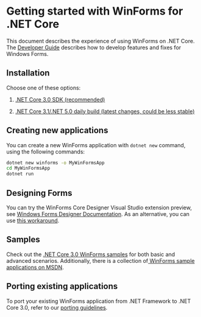 # Getting started with WinForms for .NET Core

This document describes the experience of using WinForms on .NET Core. The [Developer Guide](developer-guide.md) describes how to develop features and fixes for Windows Forms.

## Installation

Choose one of these options:

1. [.NET Core 3.0 SDK (recommended)][.net-core-3.0-sdk]

1. [.NET Core 3.1/.NET 5.0 daily build (latest changes, could be less stable)][.net-core-daily]

## Creating new applications

You can create a new WinForms application with `dotnet new` command, using the following commands:

```cmd
dotnet new winforms -o MyWinFormsApp
cd MyWinFormsApp
dotnet run
```

## Designing Forms

You can try the WinForms Core Designer Visual Studio extension preview, see [Windows Forms Designer Documentation](Documentation/winforms-designer.md). As an alternative, you can use [this workaround](winforms-designer.md).

## Samples

Check out the [.NET Core 3.0 WinForms samples][.net-core-3.0-samples] for both basic and advanced scenarios. Additionally, there is a collection of[ WinForms sample applications on MSDN][MSDN-winforms-samples].

## Porting existing applications

To port your existing WinForms application from .NET Framework to .NET Core 3.0, refer to our [porting guidelines](porting-guidelines.md).

[comment]: <> (URI Links)

[.net-core-3.0-sdk]: https://dotnet.microsoft.com/download/dotnet-core/3.0
[.net-core-daily]: https://github.com/dotnet/core-sdk/blob/master/README.md#installers-and-binaries
[.net-core-3.0-samples]: https://github.com/dotnet/samples/tree/master/windowsforms
[MSDN-winforms-samples]: https://code.msdn.microsoft.com/site/search?f%5B0%5D.Type=Platform&f%5B0%5D.Value=Desktop&f%5B0%5D.Text=Desktop&f%5B1%5D.Type=Contributors&f%5B1%5D.Value=Microsoft&f%5B1%5D.Text=Microsoft&f%5B2%5D.Type=Technology&f%5B2%5D.Value=Windows%20Forms
